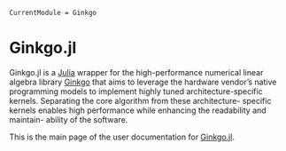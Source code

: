 ```@meta
CurrentModule = Ginkgo
```

# Ginkgo.jl

Ginkgo.jl is a [Julia](https://julialang.org/) wrapper for the high-performance numerical linear algebra library [Ginkgo](https://ginkgo-project.github.io/) that
aims to leverage the hardware vendor’s native programming models to implement highly
tuned architecture-specific kernels. Separating the core algorithm from these architecture-
specific kernels enables high performance while enhancing the readability and maintain-
ability of the software. 

This is the main page of the user documentation for [Ginkgo.jl](https://github.com/youwuyou/Ginkgo.jl).


